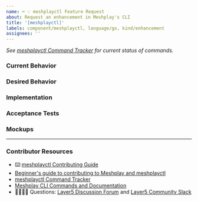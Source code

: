 ```yaml
---
name: ⌨️ 💡 meshplayctl Feature Request
about: Request an enhancement in Meshplay's CLI
title: '[meshplayctl]'
labels: component/meshplayctl, language/go, kind/enhancement
assignees: ''
---
```


<!-- Please update the meshplayctl Command Tracker spreadsheet -->
_See [meshplayctl Command Tracker](https://bit.ly/3dqXy1q) for current status of commands._

### Current Behavior
<!-- A brief description of what the problem is. (e.g. I need to be able to...) -->

### Desired Behavior
<!-- A brief description of the enhancement. -->

### Implementation
<!-- Specifics on the approach to fulfilling the feature request. -->

### Acceptance Tests
<!-- Stipulations of functional behavior or non-functional items that must be in-place in order for the issue to be closed. -->

### Mockups
<!-- Any visual diagrams of the desired user interface. -->

---

### Contributor Resources

- ⌨️ [meshplayctl Contributing Guide](https://github.com/khulnasoft/meshplay/blob/master/meshplayctl/README.md)
- [Beginner's guide to contributing to Meshplay and meshplayctl](https://youtu.be/hh_kFLZx3G4)
- [meshplayctl Command Tracker](https://docs.google.com/spreadsheets/d/1q63sIGAuCnIeDs8PeM-0BAkNj8BBgPUXhLbe1Y-318o/edit#gid=0)
- [Meshplay CLI Commands and Documentation](https://docs.google.com/document/d/1xRlFpElRmybJ3WacgPKXgCSiQ2poJl3iCCV1dAalf0k/edit#heading=h.5fucij4hc5wt)
- 🙋🏾🙋🏼 Questions: [Layer5 Discussion Forum](http://discuss.khulnasoft.com) and [Layer5 Community Slack](https://slack.khulnasoft.com)
